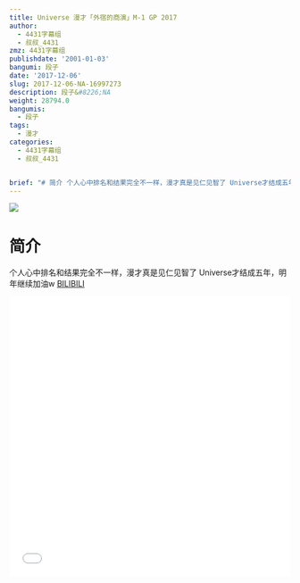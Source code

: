 ```yaml
---
title: Universe 漫才「外宿的商演」M-1 GP 2017
author:
  - 4431字幕组
  - 叔叔_4431
zmz: 4431字幕组
publishdate: '2001-01-03'
bangumi: 段子
date: '2017-12-06'
slug: 2017-12-06-NA-16997273
description: 段子&#8226;NA
weight: 28794.0
bangumis:
  - 段子
tags:
  - 漫才
categories:
  - 4431字幕组
  - 叔叔_4431


brief: "# 简介 个人心中排名和结果完全不一样，漫才真是见仁见智了 Universe才结成五年，明年继续加油w"
---
```

![](https://i.imgur.com/CzbCBox.png)
# 简介  
个人心中排名和结果完全不一样，漫才真是见仁见智了
Universe才结成五年，明年继续加油w
  [BILIBILI](https://www.bilibili.com/video/av16997273/)

<div class="vcontainer">  <iframe class="video" src="//www.bilibili.com/blackboard/player.html?aid=16997273" width="100%" height="500" frameborder="0" allowfullscreen="allowfullscreen"></iframe></div>

